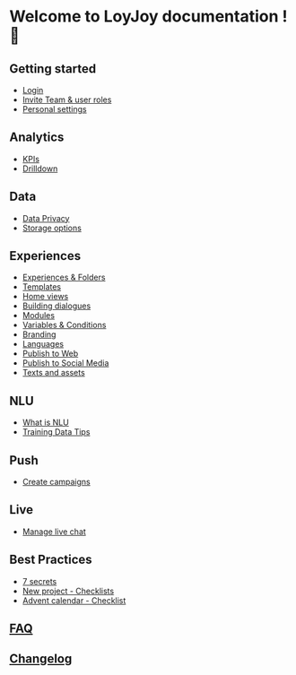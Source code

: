 # Welcome to LoyJoy documentation ! 🎉

## Getting started
- [Login](/getting_started/login/login.md)
- [Invite Team & user roles](/getting_started/roles/roles.md)
- [Personal settings](/getting_started/personal_settings/personal_settings.md)

## Analytics
- [KPIs](analytics/kpi/kpi.md)
- [Drilldown](analytics/drill_down/drill_down.md)

## Data
- [Data Privacy](/data/data_privacy.md)
- [Storage options](/data/data.md)

## Experiences
- [Experiences & Folders](/basic/conversation/build/build_a_conversational_experience.md)
- [Templates]()
- [Home views](/basic/menu/home/homeview.md)
- [Building dialogues]()
- [Modules](/basic/modules/module_list.md)
- [Variables & Conditions]()
- [Branding]()
- [Languages]()
- [Publish to Web]()
- [Publish to Social Media]()
- [Texts and assets]()

## NLU
- [What is NLU](/advanced/nlu/nlu.md)
- [Training Data Tips](/advanced/nlu/training/training.md)

## Push
- [Create campaigns](/advanced/push/push.md)

## Live
- [Manage live chat](/advanced/live/live.md)

## Best Practices
- [7 secrets]()
- [New project - Checklists]()
- [Advent calendar - Checklist]()

## [FAQ]()

## [Changelog](https://github.com/loyjoy/welcome/blob/master/CHANGELOG.md)
